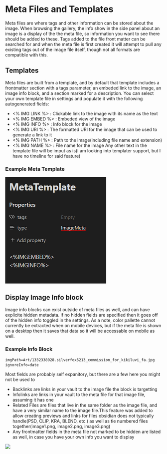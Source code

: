 # Meta Files and Templates
Meta files are where tags and other information can be stored about the image. When browsing the gallery, the info show in the side panel about an image is a display of the the meta file, so information you want to see there should be added to these. Tags added to the file front matter can be searched for and when the meta file is first created it will attempt to pull any existing tags out of the image file itself, though not all formats are compatible with this. 

## Templates
Meta files are built from a template, and by default that template includes a frontmatter section with a tags parameter, an embeded link to the image, an image info block, and a section marked for a description. You can select your own template file in settings and populate it with the following autogenerated fields:
- <% IMG LINK %> : Clickable link to the image with its name as the text
- <% IMG EMBED %> : Embeded view of the image
- <% IMG INFO %> : Info block for the image
- <% IMG URI %> : The formatted URI for the image that can be used to generate a link to it
- <% IMG PATH %> : Path to the image(including file name and extension)
- <% IMG NAME %> : File name for the image
Any other text in the template file will be imput as is(I am looking into templater support, but I have no timeline for said feature)

### Example Meta Template
![Example Meta Template](docs/images/MetaTemplate.png)

## Display Image Info block
Image info blocks can exist outside of meta files as well, and can have explicite hidden metadata. if no hidden fields are specified then it goes off of the hidden info toggled in the settings.
As a note, color pallette cannot currently be extracted when on mobile devices, but if the meta file is shown on a desktop then it saves that data so it will be accessable on mobile as well.

### Example Info Block
```gallery-info
imgPath=Art/1332338028.silverfox5213_commission_for_kikiluvi_fa.jpg
ignoreInfo=date
```

Most fields are probably self expanitory, but there are a few here you might not be used to
- Backlinks are links in your vault to the image file the block is targetting
- Infolinks are links in your vault to the meta file for that image file, assuming it has one
- Related Files are files that live in the same folder as the image file, and have a very similar name to the image file.This feature was added to allow creating previews and links for files obsidian does not typically handle(PSD, CLIP, KRA, BLEND, etc.) as well as tie numbered files together(image1.png, image2.png, image3.png)
- Any frontmatter fields in the meta file not marked to be hidden are listed as well, in case you have your own info you want to display

![](images/Example_Info_Block.gif)